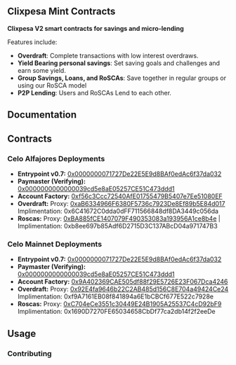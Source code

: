 ## Clixpesa Mint Contracts

**Clixpesa V2 smart contracts for savings and micro-lending**

Features include:

-   **Overdraft**: Complete transactions with low interest overdraws. 
-   **Yield Bearing personal savings**: Set saving goals and challenges and earn some yield.
-   **Group Savings, Loans, and RoSCAs**: Save together in regular groups or using our RoSCA model
-   **P2P Lending**: Users and RoSCAs Lend to each other. 

## Documentation

## Contracts
### Celo Alfajores Deployments
- **Entrypoint v0.7:** [0x0000000071727De22E5E9d8BAf0edAc6f37da032](https://alfajores.celoscan.io/address/0x0000000071727De22E5E9d8BAf0edAc6f37da032)
- **Paymaster (Verifying):** [0x0000000000000039cd5e8aE05257CE51C473ddd1](https://alfajores.celoscan.io/address/0x0000000000000039cd5e8aE05257CE51C473ddd1) 
- **Account Factory:** [0xf56c3Ccc72540AfE01755479B5407e7Ee51080EF](https://alfajores.celoscan.io/address/0xf56c3Ccc72540AfE01755479B5407e7Ee51080EF)
- **Overdraft:** 
  Proxy: [0xaB6334966F6380F5736c7923De8Ef89b5E84d017](https://alfajores.celoscan.io/address/0xaB6334966F6380F5736c7923De8Ef89b5E84d017) 
  Implimentation: 0x6C41672C0dda0dFF711566848df8DA3449c056da
- **Roscas:** 
  Proxy: [0xBA885fCE1407079F490353083a193956A1ce8b4e](https://alfajores.celoscan.io/address/0xBA885fCE1407079F490353083a193956A1ce8b4e) | 
  Implimentation: 0xb8ee697b85Adf6D2715D3C137ABcD04a971747B3


### Celo Mainnet Deployments
- **Entrypoint v0.7:** [0x0000000071727De22E5E9d8BAf0edAc6f37da032](https://celoscan.io/address/0x0000000071727De22E5E9d8BAf0edAc6f37da032)
- **Paymaster (Verifying):** [0x0000000000000039cd5e8aE05257CE51C473ddd1](https://celoscan.io/address/0x0000000000000039cd5e8aE05257CE51C473ddd1) 
- **Account Factory:** [0x9A402369CAE505df88f29E5726E23F067Dca4246](https://celoscan.io/address/0x9A402369CAE505df88f29E5726E23F067Dca4246)
- **Overdraft:** 
  Proxy: [0x92E4fa9646b22C2AB485d156C8E704a49424Ce24](https://celoscan.io/address/0x92E4fa9646b22C2AB485d156C8E704a49424Ce24) 
  Implimentation: 0xf9A7161EB08f841894a6E1bCBCf677E522c7928e
- **Roscas:** 
  Proxy: [0xC704eCe3551c30449E24B1905A25537C4cD92bF9](https://celoscan.io/address/0xC704eCe3551c30449E24B1905A25537C4cD92bF9) 
  Implimentation: 0x1690D7270FE65034658CbDf77ca2db14f2f2eeDe


## Usage

### Contributing

